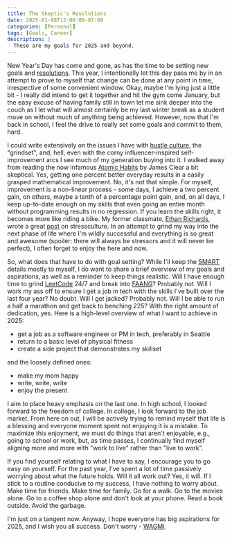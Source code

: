 ```yaml
---
title: The Skeptic's Resolutions
date: 2025-01-08T12:00:00-07:00
categories: [Personal]
tags: [Goals, Career]
description: |
  These are my goals for 2025 and beyond.
---
```


New Year's Day has come and gone, as has the time to be setting new goals and [resolutions](https://en.wikipedia.org/wiki/New_Year%27s_resolution). This year, I intentionally let this day pass me by in an attempt to prove to myself that change can be done at any point in time, irrespective of some convenient window. Okay, maybe I'm lying just a little bit - I really did intend to get it together and hit the gym come January, but the easy excuse of having family still in town let me sink deeper into the couch as I let what will almost certainly be my last winter break as a student move on without much of anything being achieved. However, now that I'm back in school, I feel the drive to really set some goals and commit to them, hard.

I could write extensively on the issues I have with [hustle culture](https://www.forbes.com/councils/forbesbusinesscouncil/2023/02/16/the-pros-and-cons-of-hustle-culture-how-to-work-hard-without-burning-out/), the "grindset", and, hell, even with the corny influencer-inspired self-improvement arcs I see much of my generation buying into it. I walked away from reading the now infamous [Atomic Habits](https://jamesclear.com/atomic-habits) by James Clear a bit skeptical. Yes, getting one percent better everyday results in a easily grasped mathematical improvement. No, it's not that simple. For myself, improvement is a non-linear process - some days, I achieve a two percent gain, on others, maybe a tenth of a percentage point gain, and, on all days, I keep up-to-date enough on my skills that even going an entire month without programming results in no regression. If you learn the skills right, it becomes more like riding a bike. My former classmate, [Ethan Richards](https://ezrichards.github.io/), wrote a great [post](https://ezrichards.github.io/posts/on-stressculture/) on stressculture. In an attempt to grind my way into the next phase of life where I'm wildly successful and everything is so great and awesome (spoiler: there will always be stressors and it will never be perfect), I often forget to enjoy the here and now.

So, what does that have to do with goal setting? While I'll keep the [SMART](https://en.wikipedia.org/wiki/SMART_criteria) details mostly to myself, I do want to share a brief overview of my goals and aspirations, as well as a reminder to keep things realistic. Will I have enough time to grind [LeetCode](https://leetcode.com/) 24/7 and break into [FAANG](https://en.wikipedia.org/wiki/Big_Tech)? Probably not. Will I work my ass off to ensure I get a job in tech with the skills I've built over the last four year? No doubt. Will I get jacked? Probably not. Will I be able to run a half a marathon and get back to benching 225? With the right amount of dedication, yes. Here is a high-level overview of what I want to achieve in 2025:

- get a job as a software engineer or PM in tech, preferably in Seattle
- return to a basic level of physical fitness
- create a side project that demonstrates my skillset

and the loosely defined ones:

- make my mom happy
- write, write, write
- enjoy the present

I aim to place heavy emphasis on the last one. In high school, I looked forward to the freedom of college. In college, I look forward to the job market. From here on out, I will be actively trying to remind myself that life is a blessing and everyone moment spent not enjoying it is a mistake. To maximize this enjoyment, we must do things that aren't enjoyable, e.g., going to school or work, but, as time passes, I continually find myself aligning more and more with "work to live" rather than "live to work".

If you find yourself relating to what I have to say, I encourage you to go easy on yourself. For the past year, I've spent a lot of time passively worrying about what the future holds. Will it all work out? Yes, it will. If I stick to a routine conducive to my success, I have nothing to worry about. Make time for friends. Make time for family. Go for a walk. Go to the movies alone. Go to a coffee shop alone and don't look at your phone. Read a book outside. Avoid the garbage.

I'm just on a tangent now. Anyway, I hope everyone has big aspirations for 2025, and I wish you all success. Don't worry - [WAGMI](https://www.kraken.com/learn/what-is-wagmi-ngmi).
